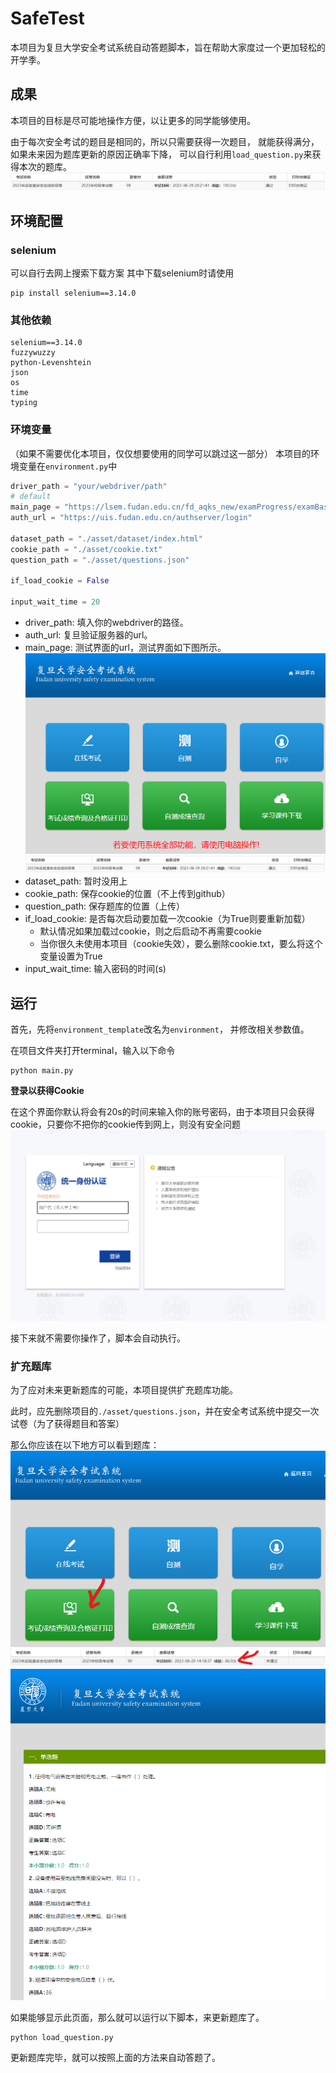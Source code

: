 # SafeTest

本项目为复旦大学安全考试系统自动答题脚本，旨在帮助大家度过一个更加轻松的开学季。

## 成果

本项目的目标是尽可能地操作方便，以让更多的同学能够使用。

由于每次安全考试的题目是相同的，所以只需要获得一次题目，
就能获得满分，如果未来因为题库更新的原因正确率下降，
可以自行利用`load_question.py`来获得本次的题库。
![img.png](asset/img.png)

## 环境配置

### selenium

可以自行去网上搜索下载方案
其中下载selenium时请使用

```text
pip install selenium==3.14.0
```

### 其他依赖

```text
selenium==3.14.0
fuzzywuzzy
python-Levenshtein
json
os
time
typing
```

### 环境变量

（如果不需要优化本项目，仅仅想要使用的同学可以跳过这一部分）
本项目的环境变量在`environment.py`中

```python
driver_path = "your/webdriver/path"
# default
main_page = "https://lsem.fudan.edu.cn/fd_aqks_new/examProgress/examBase/examIndex"
auth_url = "https://uis.fudan.edu.cn/authserver/login"

dataset_path = "./asset/dataset/index.html"
cookie_path = "./asset/cookie.txt"
question_path = "./asset/questions.json"

if_load_cookie = False

input_wait_time = 20
```

- driver_path: 填入你的webdriver的路径。
- auth_url: 复旦验证服务器的url。
- main_page: 测试界面的url，测试界面如下图所示。
  ![img.png](asset/img2.png)![img.png](asset/img.png)
- dataset_path: 暂时没用上
- cookie_path: 保存cookie的位置（不上传到github）
- question_path: 保存题库的位置（上传）
- if_load_cookie: 是否每次启动要加载一次cookie（为True则要重新加载）
    - 默认情况如果加载过cookie，则之后启动不再需要cookie
    - 当你很久未使用本项目（cookie失效），要么删除cookie.txt，要么将这个变量设置为True
- input_wait_time: 输入密码的时间(s)

## 运行

首先，先将`environment_template`改名为`environment`，
并修改相关参数值。

在项目文件夹打开terminal，输入以下命令

```text
python main.py
```

**登录以获得Cookie**

在这个界面你默认将会有20s的时间来输入你的账号密码，由于本项目只会获得cookie，只要你不把你的cookie传到网上，则没有安全问题
![img.png](asset/img3.png)

接下来就不需要你操作了，脚本会自动执行。

### 扩充题库

为了应对未来更新题库的可能，本项目提供扩充题库功能。

此时，应先删除项目的`./asset/questions.json`，并在安全考试系统中提交一次试卷（为了获得题目和答案）

那么你应该在以下地方可以看到题库：
![img.png](asset/img4.png)
![img.png](asset/img5.png)
![img.png](asset/img6.png)

如果能够显示此页面，那么就可以运行以下脚本，来更新题库了。
```text
python load_question.py
```

更新题库完毕，就可以按照上面的方法来自动答题了。